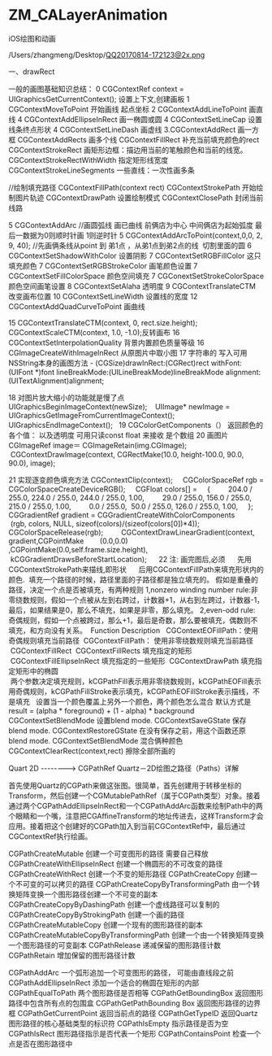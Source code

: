# ZM_CALayerAnimation
iOS绘图和动画

/Users/zhangmeng/Desktop/QQ20170814-172123@2x.png

一、drawRect

一般的画图基础知识总结：
0 CGContextRef context = UIGraphicsGetCurrentContext();     设置上下文,创建画板
1 CGContextMoveToPoint 		开始画线 起点坐标
2 CGContextAddLineToPoint 	画直线
4 CGContextAddEllipseInRect 	画一椭圆或圆
4 CGContextSetLineCap 		设置线条终点形状
4 CGContextSetLineDash 		画虚线
3.CGContextAddRect 		画一方框
CGContextAddRects 		画多个线
CGContextFillRect 			补充当前填充颜色的rect
CGContextStrokeRect 		画矩形边框：描边用当前的笔触颜色和当前的线宽。
CGContextStrokeRectWithWidth 	指定矩形线宽度
CGContextStrokeLineSegments 	一些直线：一次性画多条

//绘制填充路径
CGContextFillPath(context rect)
CGContextStrokePath 		开始绘制图片轨迹
CGContextDrawPath 		           设置绘制模式
CGContextClosePath 		封闭当前线路

5 CGContextAddArc 		//画圆弧线	画已曲线 前俩店为中心 中间俩店为起始弧度 最后一数据为0则顺时针画 1则逆时针
5 CGContextAddArcToPoint(context,0,0, 2, 9, 40);	//先画俩条线从point 到 弟1点 ，从弟1点到弟2点的线  切割里面的圆
6 CGContextSetShadowWithColor 	设置阴影
7 CGContextSetRGBFillColor    	这只填充颜色
7 CGContextSetRGBStrokeColor  	画笔颜色设置
7 CGContextSetFillColorSpace	 颜色空间填充
7 CGConextSetStrokeColorSpace 	颜色空间画笔设置
8 CGContextSetAlaha 		透明度
9 CGContextTranslateCTM 		改变画布位置
10 CGContextSetLineWidth 		设置线的宽度
12 CGContextAddQuadCurveToPoint 画曲线


15 CGContextTranslateCTM(context, 0, rect.size.height); CGContextScaleCTM(context, 1.0, -1.0);反转画布
16 CGContextSetInterpolationQuality 	背景内置颜色质量等级
16 CGImageCreateWithImageInRect 	从原图片中取小图
17 字符串的 写入可用   NSString本身的画图方法 - (CGSize)drawInRect:(CGRect)rect withFont:(UIFont *)font lineBreakMode:(UILineBreakMode)lineBreakMode alignment:(UITextAlignment)alignment;  

18 对图片放大缩小的功能就是慢了点 
   UIGraphicsBeginImageContext(newSize);
   UIImage* newImage = UIGraphicsGetImageFromCurrentImageContext();
   UIGraphicsEndImageContext();
 
19 CGColorGetComponents（） 返回颜色的各个值： 以及透明度 可用只读const float 来接收 是个数组
20 画图片 CGImageRef image＝ CGImageRetain(img.CGImage);
       CGContextDrawImage(context, CGRectMake(10.0, height-100.0, 90.0, 90.0), image);

21 实现逐变颜色填充方法 CGContextClip(context);
    CGColorSpaceRef rgb = CGColorSpaceCreateDeviceRGB();
    CGFloat colors[] =
    {
        204.0 / 255.0, 224.0 / 255.0, 244.0 / 255.0, 1.00,
        29.0 / 255.0, 156.0 / 255.0, 215.0 / 255.0, 1.00,
        0.0 / 255.0,  50.0 / 255.0, 126.0 / 255.0, 1.00,
    };
    CGGradientRef gradient = CGGradientCreateWithColorComponents       
   (rgb, colors, NULL, sizeof(colors)/(sizeof(colors[0])*4));
    CGColorSpaceRelease(rgb);    
    CGContextDrawLinearGradient(context, gradient,CGPointMake    
   (0.0,0.0) ,CGPointMake(0.0,self.frame.size.height),                    
     kCGGradientDrawsBeforeStartLocation);
    
22 注: 画完图后,必须 
    先用CGContextStrokePath来描线,即形状 
    后用CGContextFillPath来填充形状内的颜色. 
填充一个路径的时候，路径里面的子路径都是独立填充的。
假如是重叠的路径，决定一个点是否被填充，有两种规则
1,nonzero winding number rule:非零绕数规则，假如一个点被从左到右跨过，计数器+1，从右到左跨过，计数器-1，最后，如果结果是0，那么不填充，如果是非零，那么填充。
2,even-odd rule: 奇偶规则，假如一个点被跨过，那么+1，最后是奇数，那么要被填充，偶数则不填充，和方向没有关系。
 Function
Description 
 CGContextEOFillPath：使用奇偶规则填充当前路径
 CGContextFillPath：	     使用非零绕数规则填充当前路径
 CGContextFillRect
 CGContextFillRects		填充指定的矩形
 CGContextFillEllipseInRect	填充指定的一些矩形
 CGContextDrawPath		填充指定矩形中的椭圆		
 两个参数决定填充规则，kCGPathFill表示用非零绕数规则，kCGPathEOFill表示用奇偶规则，kCGPathFillStroke表示填充，kCGPathEOFillStroke表示描线，不是填充
 
设置当一个颜色覆盖上另外一个颜色，两个颜色怎么混合
默认方式是
result = (alpha * foreground) + (1 - alpha) * background
CGContextSetBlendMode 	设置blend mode.
CGContextSaveGState 	保存blend mode.
CGContextRestoreGState	在没有保存之前，用这个函数还原blend mode.
CGContextSetBlendMode 	混合俩种颜色
CGContextClearRect(context,rect) 擦除全部所画的   




Quart 2D  -------->  CGPathRef 
Quartz－2D绘图之路径（Paths）详解

首先使用Quartz的CGPath来做这张图。很简单，首先创建用于转移坐标的Transform，然后创建一个CGMutablePathRef（属于CGPath类型）对象。接着通过两个CGPathAddEllipseInRect和一个CGPathAddArc函数来绘制Path中的两个眼睛和一个嘴，注意把CGAffineTransform的地址传进去，这样Transform才会应用。接着把这个创建好的CGPath加入到当前CGContextRef中，最后通过CGContextRef执行绘画。

CGPathCreateMutable 		创建一个可变图形的路径 需要自己释放
CGPathCreateWithEllipseInRect 	创建一个椭圆形的不可改变的路径
CGPathCreateWithRect 		创建一个不变的矩形路径
CGPathCreateCopy 			创建一个不可变的可以拷贝的路径
CGPathCreateCopyByTransformingPath 	由一个转换矩阵变换一个图形路径创建一个不可变的副本
CGPathCreateCopyByDashingPath 		创建一个虚线路径可以复制的
CGPathCreateCopyByStrokingPath 		创建一个画的路径
CGPathCreateMutableCopy 			创建一个现有的图形路径的副本
CGPathCreateMutableCopyByTransformingPath 创建一个由一个转换矩阵变换一个图形路径的可变副本
CGPathRelease 	递减保留的图形路径计数
CGPathRetain 	增加保留的图形路径计数

CGPathAddArc 		一个弧形追加一个可变图形的路径， 可能由直线段之前
CGPathAddEllipseInRect 	添加一个适合的椭圆在矩形的内部
CGPathEqualToPath 		两个图形路径是否相等
CGPathGetBoundingBox 	返回图形路径中包含所有点的包围盒
CGPathGetPathBounding	Box 返回图形路径的边界框
CGPathGetCurrentPoint 	返回当前点的路径
CGPathGetTypeID 		返回Quartz图形路径的核心基础类型的标识符
CGPathIsEmpty 		指示路径是否为空
CGPathIsRect 		图形路径指示是否代表一个矩形
CGPathContainsPoint 	检查一个点是否在图形路径中
